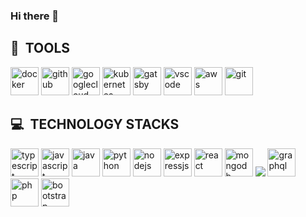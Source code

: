 ### Hi there 👋

<h2> 🚀 &nbsp;TOOLS</h2>
<p align="left">

           
 <img src="https://cdn.jsdelivr.net/gh/devicons/devicon/icons/docker/docker-plain-wordmark.svg" alt="docker" width="45" height="45"/>
          
          
<img src="https://cdn.jsdelivr.net/gh/devicons/devicon/icons/github/github-original.svg"  alt="github" width="45" height="45"/>
          
<img src="https://cdn.jsdelivr.net/gh/devicons/devicon/icons/googlecloud/googlecloud-original.svg" alt="googlecloud" width="45" height="45"/>
          
<img src="https://cdn.jsdelivr.net/gh/devicons/devicon/icons/kubernetes/kubernetes-plain-wordmark.svg" alt="kubernetes" width="45" height="45"/>
<img src="https://cdn.jsdelivr.net/gh/devicons/devicon/icons/gatsby/gatsby-plain.svg" alt="gatsby" width="45" height="45"/>     
<img src="https://cdn.jsdelivr.net/gh/devicons/devicon/icons/vscode/vscode-original-wordmark.svg" alt="vscode" width="45" height="45"/>
<img src="https://cdn.jsdelivr.net/gh/devicons/devicon/icons/amazonwebservices/amazonwebservices-original.svg" alt="aws" width="45" height="45"/>
<img src="https://cdn.jsdelivr.net/gh/devicons/devicon/icons/git/git-original.svg" alt="git" width="45" height="45"/>                              
</p>

<h2> 💻 &nbsp;TECHNOLOGY STACKS</h2>
<p align="left">

<img src="https://cdn.jsdelivr.net/gh/devicons/devicon/icons/typescript/typescript-original.svg" alt="typescript" width="45" height="45"/>
          
<img src="https://cdn.jsdelivr.net/gh/devicons/devicon/icons/javascript/javascript-original.svg" alt="javascript" width="45" height="45"/>
          
<img src="https://cdn.jsdelivr.net/gh/devicons/devicon/icons/java/java-original.svg" alt="java" width="45" height="45"/>
          
<img src="https://cdn.jsdelivr.net/gh/devicons/devicon/icons/python/python-original.svg" alt="python" width="45" height="45"/>
          
<img src="https://cdn.jsdelivr.net/gh/devicons/devicon/icons/nodejs/nodejs-original.svg" alt="nodejs" width="45" height="45"/>
          
<img src="https://cdn.jsdelivr.net/gh/devicons/devicon/icons/express/express-original.svg" alt="expressjs" width="45" height="45"/>
          
<img src="https://cdn.jsdelivr.net/gh/devicons/devicon/icons/react/react-original-wordmark.svg" alt="react" width="45" height="45"/>
          
<img src="https://cdn.jsdelivr.net/gh/devicons/devicon/icons/mongodb/mongodb-original-wordmark.svg" alt="mongodb" width="45" height="45"/>

            
<img src="https://cdn.jsdelivr.net/gh/devicons/devicon/icons/c/c-original.svg" />
          
<img src="https://cdn.jsdelivr.net/gh/devicons/devicon/icons/graphql/graphql-plain-wordmark.svg" alt="graphql" width="45" height="45"/>
          
 <img src="https://cdn.jsdelivr.net/gh/devicons/devicon/icons/php/php-plain.svg" alt="php" width="45" height="45"/>
          
<img src="https://cdn.jsdelivr.net/gh/devicons/devicon/icons/bootstrap/bootstrap-original.svg" alt="bootstrap" width="45" height="45"/>
          
                                      
</p>